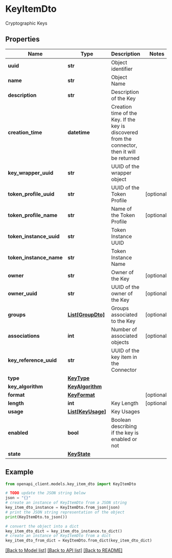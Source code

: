 # KeyItemDto

Cryptographic Keys

## Properties

Name | Type | Description | Notes
------------ | ------------- | ------------- | -------------
**uuid** | **str** | Object identifier | 
**name** | **str** | Object Name | 
**description** | **str** | Description of the Key | 
**creation_time** | **datetime** | Creation time of the Key. If the key is discovered from the connector, then it will be returned | 
**key_wrapper_uuid** | **str** | UUID of the wrapper object | 
**token_profile_uuid** | **str** | UUID of the Token Profile | [optional] 
**token_profile_name** | **str** | Name of the Token Profile | [optional] 
**token_instance_uuid** | **str** | Token Instance UUID | 
**token_instance_name** | **str** | Token Instance Name | 
**owner** | **str** | Owner of the Key | [optional] 
**owner_uuid** | **str** | UUID of the owner of the Key | [optional] 
**groups** | [**List[GroupDto]**](GroupDto.md) | Groups associated to the Key | [optional] 
**associations** | **int** | Number of associated objects | [optional] 
**key_reference_uuid** | **str** | UUID of the key item in the Connector | 
**type** | [**KeyType**](KeyType.md) |  | 
**key_algorithm** | [**KeyAlgorithm**](KeyAlgorithm.md) |  | 
**format** | [**KeyFormat**](KeyFormat.md) |  | [optional] 
**length** | **int** | Key Length | [optional] 
**usage** | [**List[KeyUsage]**](KeyUsage.md) | Key Usages | 
**enabled** | **bool** | Boolean describing if the key is enabled or not | 
**state** | [**KeyState**](KeyState.md) |  | 

## Example

```python
from openapi_client.models.key_item_dto import KeyItemDto

# TODO update the JSON string below
json = "{}"
# create an instance of KeyItemDto from a JSON string
key_item_dto_instance = KeyItemDto.from_json(json)
# print the JSON string representation of the object
print(KeyItemDto.to_json())

# convert the object into a dict
key_item_dto_dict = key_item_dto_instance.to_dict()
# create an instance of KeyItemDto from a dict
key_item_dto_from_dict = KeyItemDto.from_dict(key_item_dto_dict)
```
[[Back to Model list]](../README.md#documentation-for-models) [[Back to API list]](../README.md#documentation-for-api-endpoints) [[Back to README]](../README.md)


